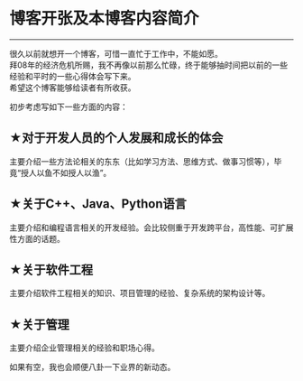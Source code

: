 # 博客开张及本博客内容简介 

-----

 很久以前就想开一个博客，可惜一直忙于工作中，不能如愿。  
拜08年的经济危机所赐，我不再像以前那么忙碌，终于能够抽时间把以前的一些经验和平时的一些心得体会写下来。  
希望这个博客能够给读者有所收获。  
  
初步考虑写如下一些方面的内容：  
## ★对于开发人员的个人发展和成长的体会  
主要介绍一些方法论相关的东东（比如学习方法、思维方式、做事习惯等），毕竟“授人以鱼不如授人以渔”。  
## ★关于C++、Java、Python语言  
主要介绍和编程语言相关的开发经验。会比较侧重于开发跨平台，高性能、可扩展性方面的话题。  
## ★关于软件工程  
主要介绍软件工程相关的知识、项目管理的经验、复杂系统的架构设计等。  
## ★关于管理  
主要介绍企业管理相关的经验和职场心得。  
  
如果有空，我也会顺便八卦一下业界的新动态。 